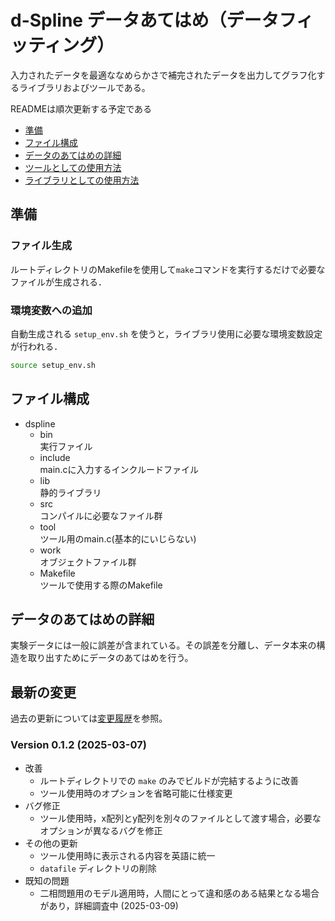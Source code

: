 # d-Spline データあてはめ（データフィッティング）

入力されたデータを最適ななめらかさで補完されたデータを出力してグラフ化するライブラリおよびツールである。

READMEは順次更新する予定である

- [準備](#準備)
- [ファイル構成](#ファイル構成)
- [データのあてはめの詳細](#データのあてはめの詳細)
- [ツールとしての使用方法](docs/tool.md)
- [ライブラリとしての使用方法](docs/library.md)

## 準備

### ファイル生成

ルートディレクトリのMakefileを使用して`make`コマンドを実行するだけで必要なファイルが生成される．

### 環境変数への追加

自動生成される `setup_env.sh` を使うと，ライブラリ使用に必要な環境変数設定が行われる．

``` bash
source setup_env.sh
```

## ファイル構成

- dspline
  - bin  
  実行ファイル
  - include  
  main.cに入力するインクルードファイル
  - lib  
  静的ライブラリ
  - src  
  コンパイルに必要なファイル群
  - tool  
  ツール用のmain.c(基本的にいじらない)
  - work  
  オブジェクトファイル群
  - Makefile  
  ツールで使用する際のMakefile

## データのあてはめの詳細  

実験データには一般に誤差が含まれている。その誤差を分離し、データ本来の構造を取り出すためにデータのあてはめを行う。

## 最新の変更

過去の更新については[変更履歴](CHANGELOG.md)を参照。

### Version 0.1.2 (2025-03-07)

- 改善
  - ルートディレクトリでの `make` のみでビルドが完結するように改善
  - ツール使用時のオプションを省略可能に仕様変更
- バグ修正
  - ツール使用時，x配列とy配列を別々のファイルとして渡す場合，必要なオプションが異なるバグを修正
- その他の更新
  - ツール使用時に表示される内容を英語に統一
  - `datafile` ディレクトリの削除
- 既知の問題
  - 二相問題用のモデル適用時，人間にとって違和感のある結果となる場合があり，詳細調査中 (2025-03-09)
